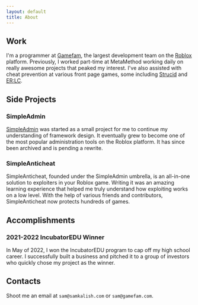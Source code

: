 ```yaml
---
layout: default
title: About
---
```

## Work

I'm a programmer at [Gamefam](https://gamefam.com/), the largest development team on the [Roblox](https://roblox.com) platform. Previously, I worked part-time at MetaMethod working daily on really awesome projects that peaked my interest. I've also assisted with cheat prevention at various front page games, some including [Strucid](https://www.roblox.com/games/2377868063/ZONE-WAR-Strucid) and [ER:LC](https://www.roblox.com/games/2534724415/Emergency-Response-Liberty-County).

## Side Projects

### SimpleAdmin

[SimpleAdmin](https://github.com/crywink/SimpleAdmin) was started as a small project for me to continue my understanding of framework design. It eventually grew to become one of the most popular administration tools on the Roblox platform. It has since been archived and is pending a rewrite.

### SimpleAnticheat

SimpleAnticheat, founded under the SimpleAdmin umbrella, is an all-in-one solution to exploiters in your Roblox game. Writing it was an amazing learning experience that helped me truly understand how exploiting works on a low level. With the help of various friends and contributors, SimpleAnticheat now protects hundreds of games.

## Accomplishments

### 2021-2022 IncubatorEDU Winner

In May of 2022, I won the IncubatorEDU program to cap off my high school career. I successfully built a
business and pitched it to a group of investors who quickly chose my project as the winner.

## Contacts
Shoot me an email at `sam@samkalish.com` or `sam@gamefam.com`.
